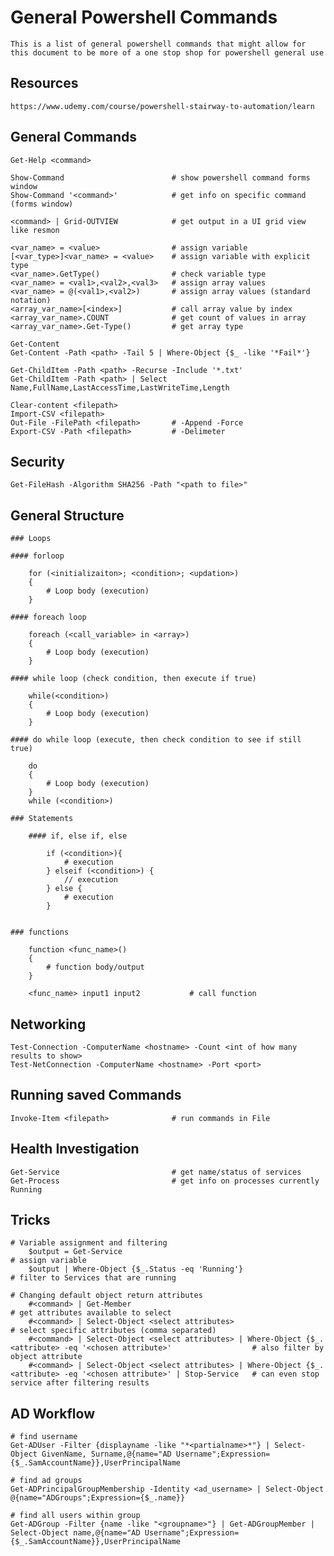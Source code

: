 # General Powershell Commands

    This is a list of general powershell commands that might allow for this document to be more of a one stop shop for powershell general use
    
## Resources

    https://www.udemy.com/course/powershell-stairway-to-automation/learn
    
## General Commands

    Get-Help <command>

    Show-Command                        # show powershell command forms window
    Show-Command '<command>'            # get info on specific command  (forms window)  
    
    <command> | Grid-OUTVIEW            # get output in a UI grid view like resmon
    
    <var_name> = <value>                # assign variable
    [<var_type>]<var_name> = <value>    # assign variable with explicit type
    <var_name>.GetType()                # check variable type
    <var_name> = <val1>,<val2>,<val3>   # assign array values
    <var_name> = @(<val1>,<val2>)       # assign array values (standard notation)
    <array_var_name>[<index>]           # call array value by index
    <array_var_name>.COUNT              # get count of values in array
    <array_var_name>.Get-Type()         # get array type
    
    Get-Content
    Get-Content -Path <path> -Tail 5 | Where-Object {$_ -like '*Fail*'}
    
    Get-ChildItem -Path <path> -Recurse -Include '*.txt'
    Get-ChildItem -Path <path> | Select Name,FullName,LastAccessTime,LastWriteTime,Length
    
    Clear-content <filepath>
    Import-CSV <filepath>
    Out-File -FilePath <filepath>       # -Append -Force
    Export-CSV -Path <filepath>         # -Delimeter
    
## Security

    Get-FileHash -Algorithm SHA256 -Path "<path to file>"
    
## General Structure

    ### Loops
    
    #### forloop

        for (<initializaiton>; <condition>; <updation>)
        {
            # Loop body (execution)
        }
        
    #### foreach loop

        foreach (<call_variable> in <array>)
        {
            # Loop body (execution)
        }
    
    #### while loop (check condition, then execute if true)

        while(<condition>)
        {
            # Loop body (execution)
        }

    #### do while loop (execute, then check condition to see if still true)

        do
        {
            # Loop body (execution)
        }
        while (<condition>)
        
    ### Statements
    
        #### if, else if, else

            if (<condition>){
                # execution
            } elseif (<condition>) {
                // execution
            } else {
                # execution
            }
        
    
    ### functions
    
        function <func_name>()
        {
            # function body/output
        }

        <func_name> input1 input2           # call function
    
    
## Networking

    Test-Connection -ComputerName <hostname> -Count <int of how many results to show>
    Test-NetConnection -ComputerName <hostname> -Port <port>
    
## Running saved Commands

    Invoke-Item <filepath>              # run commands in File
    
## Health Investigation

    Get-Service                         # get name/status of services
    Get-Process                         # get info on processes currently Running
    
## Tricks

    # Variable assignment and filtering
        $output = Get-Service                                                                                                   # assign variable
        $output | Where-Object {$_.Status -eq 'Running'}                                                                        # filter to Services that are running
                                                                            
    # Changing default object return attributes                                                                 
        #<command> | Get-Member                                                                                                 # get attributes available to select
        #<command> | Select-Object <select attributes>                                                                          # select specific attributes (comma separated)
        #<command> | Select-Object <select attributes> | Where-Object {$_.<attribute> -eq '<chosen attribute>'                  # also filter by object attribute
        #<command> | Select-Object <select attributes> | Where-Object {$_.<attribute> -eq '<chosen attribute>' | Stop-Service   # can even stop service after filtering results
        
## AD Workflow

    # find username
    Get-ADUser -Filter {displayname -like "*<partialname>*"} | Select-Object GivenName, Surname,@{name="AD Username";Expression={$_.SamAccountName}},UserPrincipalName
    
    # find ad groups
    Get-ADPrincipalGroupMembership -Identity <ad_username> | Select-Object @{name="ADGroups";Expression={$_.name}}
    
    # find all users within group
    Get-ADGroup -Filter {name -like "<groupname>"} | Get-ADGroupMember | Select-Object name,@{name="AD Username";Expression={$_.SamAccountName}},UserPrincipalName